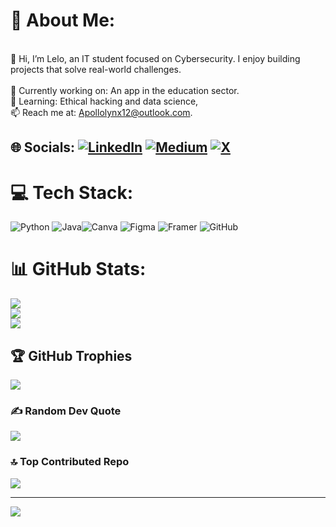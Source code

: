 # 💫 About Me:
<br>👋 Hi, I’m Lelo, an IT student focused on Cybersecurity. I enjoy building projects that solve real-world challenges.<br><br>🔭 Currently working on: An app in the education sector.<br>🌱 Learning: Ethical hacking and data science,<br> 📫 Reach me at: Apollolynx12@outlook.com.<br>


## 🌐 Socials: [![LinkedIn](https://img.shields.io/badge/LinkedIn-%230077B5.svg?logo=linkedin&logoColor=white)](https://www.linkedin.com/in/layan-albalwei-321164202/) [![Medium](https://img.shields.io/badge/Medium-12100E?logo=medium&logoColor=white)](https://medium.com/@Lelo_bli) [![X](https://img.shields.io/badge/X-black.svg?logo=X&logoColor=white)](https://x.com/lelo_bli) 

# 💻 Tech Stack:
![Python](https://img.shields.io/badge/python-3670A0?style=for-the-badge&logo=python&logoColor=ffdd54) ![Java](https://img.shields.io/badge/java-%23ED8B00.svg?style=for-the-badge&logo=openjdk&logoColor=white)![Canva](https://img.shields.io/badge/Canva-%2300C4CC.svg?style=for-the-badge&logo=Canva&logoColor=white) ![Figma](https://img.shields.io/badge/figma-%23F24E1E.svg?style=for-the-badge&logo=figma&logoColor=white) ![Framer](https://img.shields.io/badge/Framer-black?style=for-the-badge&logo=framer&logoColor=blue) ![GitHub](https://img.shields.io/badge/github-%23121011.svg?style=for-the-badge&logo=github&logoColor=white) 
# 📊 GitHub Stats:
![](https://github-readme-stats.vercel.app/api?username=Apollolynx11&theme=neon&hide_border=false&include_all_commits=false&count_private=false)<br/>
![](https://github-readme-streak-stats.herokuapp.com/?user=Apollolynx11&theme=neon&hide_border=false)<br/>
![](https://github-readme-stats.vercel.app/api/top-langs/?username=Apollolynx11&theme=neon&hide_border=false&include_all_commits=false&count_private=false&layout=compact)

## 🏆 GitHub Trophies
![](https://github-profile-trophy.vercel.app/?username=Apollolynx11&theme=neon&no-frame=false&no-bg=true&margin-w=4)

### ✍️ Random Dev Quote
![](https://quotes-github-readme.vercel.app/api?type=horizontal&theme=radical)

### 🔝 Top Contributed Repo
![](https://github-contributor-stats.vercel.app/api?username=Apollolynx11&limit=5&theme=neon&combine_all_yearly_contributions=true)

---
[![](https://visitcount.itsvg.in/api?id=Apollolynx11&icon=9&color=6)](https://visitcount.itsvg.in)

<!-- Proudly created with GPRM ( https://gprm.itsvg.in ) -->
